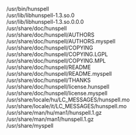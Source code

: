 /usr/bin/hunspell  
/usr/lib/libhunspell-1.3.so.0  
/usr/lib/libhunspell-1.3.so.0.0.0  
/usr/share/doc/hunspell  
/usr/share/doc/hunspell/AUTHORS  
/usr/share/doc/hunspell/AUTHORS.myspell  
/usr/share/doc/hunspell/COPYING  
/usr/share/doc/hunspell/COPYING.LGPL  
/usr/share/doc/hunspell/COPYING.MPL  
/usr/share/doc/hunspell/README  
/usr/share/doc/hunspell/README.myspell  
/usr/share/doc/hunspell/THANKS  
/usr/share/doc/hunspell/license.hunspell  
/usr/share/doc/hunspell/license.myspell  
/usr/share/locale/hu/LC\_MESSAGES/hunspell.mo  
/usr/share/locale/it/LC\_MESSAGES/hunspell.mo  
/usr/share/man/hu/man1/hunspell.1.gz  
/usr/share/man/man1/hunspell.1.gz  
/usr/share/myspell  
